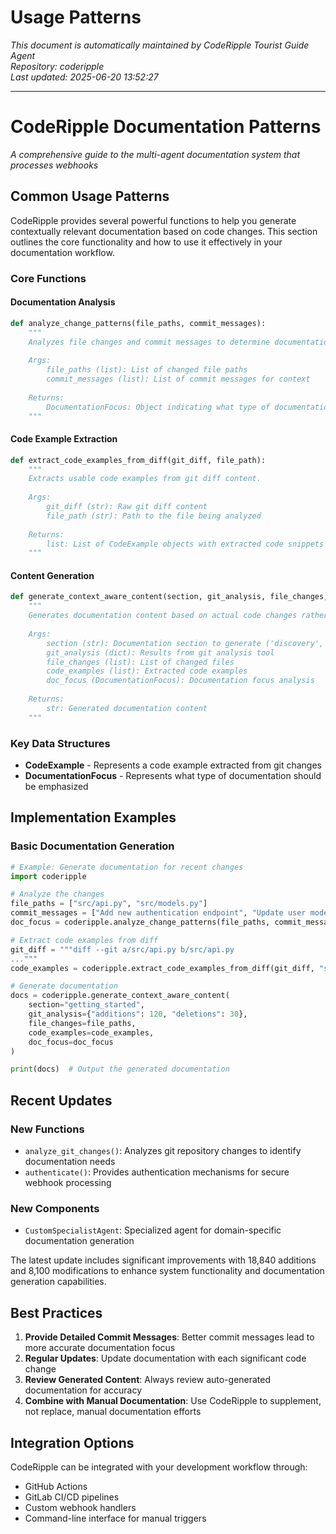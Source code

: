# Usage Patterns

*This document is automatically maintained by CodeRipple Tourist Guide Agent*  
*Repository: coderipple*  
*Last updated: 2025-06-20 13:52:27*

---

# CodeRipple Documentation Patterns

*A comprehensive guide to the multi-agent documentation system that processes webhooks*

## Common Usage Patterns

CodeRipple provides several powerful functions to help you generate contextually relevant documentation based on code changes. This section outlines the core functionality and how to use it effectively in your documentation workflow.

### Core Functions

#### Documentation Analysis

```python
def analyze_change_patterns(file_paths, commit_messages):
    """
    Analyzes file changes and commit messages to determine documentation focus.
    
    Args:
        file_paths (list): List of changed file paths
        commit_messages (list): List of commit messages for context
    
    Returns:
        DocumentationFocus: Object indicating what type of documentation to prioritize
    """
```

#### Code Example Extraction

```python
def extract_code_examples_from_diff(git_diff, file_path):
    """
    Extracts usable code examples from git diff content.
    
    Args:
        git_diff (str): Raw git diff content
        file_path (str): Path to the file being analyzed
    
    Returns:
        list: List of CodeExample objects with extracted code snippets
    """
```

#### Content Generation

```python
def generate_context_aware_content(section, git_analysis, file_changes, code_examples, doc_focus):
    """
    Generates documentation content based on actual code changes rather than generic templates.
    
    Args:
        section (str): Documentation section to generate ('discovery', 'getting_started', etc.)
        git_analysis (dict): Results from git analysis tool
        file_changes (list): List of changed files
        code_examples (list): Extracted code examples
        doc_focus (DocumentationFocus): Documentation focus analysis
    
    Returns:
        str: Generated documentation content
    """
```

### Key Data Structures

- **CodeExample** - Represents a code example extracted from git changes
- **DocumentationFocus** - Represents what type of documentation should be emphasized

## Implementation Examples

### Basic Documentation Generation

```python
# Example: Generate documentation for recent changes
import coderipple

# Analyze the changes
file_paths = ["src/api.py", "src/models.py"]
commit_messages = ["Add new authentication endpoint", "Update user model"]
doc_focus = coderipple.analyze_change_patterns(file_paths, commit_messages)

# Extract code examples from diff
git_diff = """diff --git a/src/api.py b/src/api.py
..."""
code_examples = coderipple.extract_code_examples_from_diff(git_diff, "src/api.py")

# Generate documentation
docs = coderipple.generate_context_aware_content(
    section="getting_started",
    git_analysis={"additions": 120, "deletions": 30},
    file_changes=file_paths,
    code_examples=code_examples,
    doc_focus=doc_focus
)

print(docs)  # Output the generated documentation
```

## Recent Updates

### New Functions

- `analyze_git_changes()`: Analyzes git repository changes to identify documentation needs
- `authenticate()`: Provides authentication mechanisms for secure webhook processing

### New Components

- `CustomSpecialistAgent`: Specialized agent for domain-specific documentation generation

The latest update includes significant improvements with 18,840 additions and 8,100 modifications to enhance system functionality and documentation generation capabilities.

## Best Practices

1. **Provide Detailed Commit Messages**: Better commit messages lead to more accurate documentation focus
2. **Regular Updates**: Update documentation with each significant code change
3. **Review Generated Content**: Always review auto-generated documentation for accuracy
4. **Combine with Manual Documentation**: Use CodeRipple to supplement, not replace, manual documentation efforts

## Integration Options

CodeRipple can be integrated with your development workflow through:

- GitHub Actions
- GitLab CI/CD pipelines
- Custom webhook handlers
- Command-line interface for manual triggers